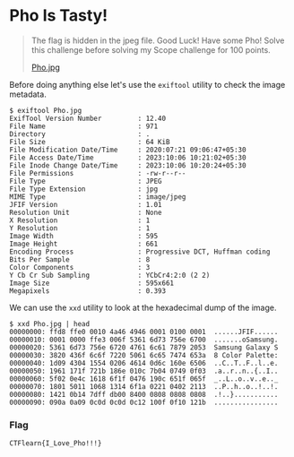 # Pho Is Tasty!

> The flag is hidden in the jpeg file. Good Luck! Have some Pho! Solve this challenge before solving my Scope challenge for 100 points.&#x20;
>
> [Pho.jpg](https://ctflearn.com/challenge/download/971)

Before doing anything else let's use the `exiftool` utility to check the image metadata.

```
$ exiftool Pho.jpg
ExifTool Version Number         : 12.40
File Name                       : 971
Directory                       : .
File Size                       : 64 KiB
File Modification Date/Time     : 2020:07:21 09:06:47+05:30
File Access Date/Time           : 2023:10:06 10:21:02+05:30
File Inode Change Date/Time     : 2023:10:06 10:20:24+05:30
File Permissions                : -rw-r--r--
File Type                       : JPEG
File Type Extension             : jpg
MIME Type                       : image/jpeg
JFIF Version                    : 1.01
Resolution Unit                 : None
X Resolution                    : 1
Y Resolution                    : 1
Image Width                     : 595
Image Height                    : 661
Encoding Process                : Progressive DCT, Huffman coding
Bits Per Sample                 : 8
Color Components                : 3
Y Cb Cr Sub Sampling            : YCbCr4:2:0 (2 2)
Image Size                      : 595x661
Megapixels                      : 0.393
```

We can use the `xxd` utility to look at the hexadecimal dump of the image.

```
$ xxd Pho.jpg | head
00000000: ffd8 ffe0 0010 4a46 4946 0001 0100 0001  ......JFIF......
00000010: 0001 0000 ffe3 006f 5361 6d73 756e 6700  .......oSamsung.
00000020: 5361 6d73 756e 6720 4761 6c61 7879 2053  Samsung Galaxy S
00000030: 3820 436f 6c6f 7220 5061 6c65 7474 653a  8 Color Palette:
00000040: 1d09 4304 1554 0206 4614 0d6c 160e 6506  ..C..T..F..l..e.
00000050: 1961 171f 721b 186e 010c 7b04 0749 0f03  .a..r..n..{..I..
00000060: 5f02 0e4c 1618 6f1f 0476 190c 651f 065f  _..L..o..v..e.._
00000070: 1801 5011 1068 1314 6f1a 0221 0402 2113  ..P..h..o..!..!.
00000080: 1421 0b14 7dff db00 8400 0808 0808 0808  .!..}...........
00000090: 090a 0a09 0c0d 0c0d 0c12 100f 0f10 121b  ................
```

### Flag

```
CTFlearn{I_Love_Pho!!!}
```

